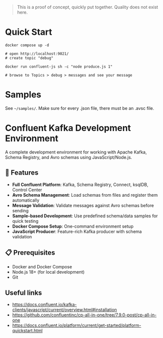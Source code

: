 > This is a proof of concept, quickly put together. Quality does not exist here.

# Quick Start

```shell
docker compose up -d

# open http://localhost:9021/
# create topic "debug"

docker run confluent-js sh -c "node produce.js 1"

# browse to Topics > debug > messages and see your message
```

# Samples

See `~/samples/`. Make sure for every .json file, there must be an .avsc file.

# Confluent Kafka Development Environment

A complete development environment for working with Apache Kafka, Schema Registry, and Avro schemas using JavaScript/Node.js.

## 🚀 Features

- **Full Confluent Platform**: Kafka, Schema Registry, Connect, ksqlDB, Control Center
- **Avro Schema Management**: Load schemas from files and register them automatically
- **Message Validation**: Validate messages against Avro schemas before sending
- **Sample-based Development**: Use predefined schema/data samples for quick testing
- **Docker Compose Setup**: One-command environment setup
- **JavaScript Producer**: Feature-rich Kafka producer with schema validation

## 📋 Prerequisites

- Docker and Docker Compose
- Node.js 18+ (for local development)
- Git

## Useful links

- https://docs.confluent.io/kafka-clients/javascript/current/overview.html#installation
- https://github.com/confluentinc/cp-all-in-one/tree/7.9.0-post/cp-all-in-one
- https://docs.confluent.io/platform/current/get-started/platform-quickstart.html
